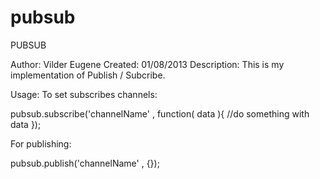 pubsub
======

PUBSUB


Author: Vilder Eugene
Created: 01/08/2013
Description: This is my implementation of Publish / Subcribe.

Usage:
To set subscribes channels:  

pubsub.subscribe('channelName' , function( data ){
  //do something with data
});

For publishing:

pubsub.publish('channelName' , {});
